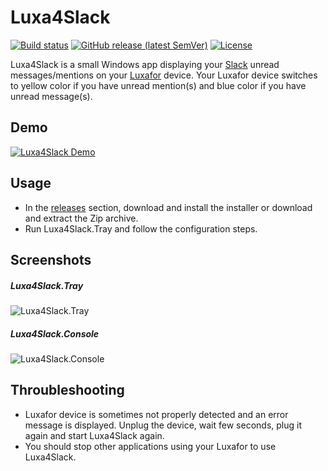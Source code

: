 # Luxa4Slack
[![Build status](https://github.com/gpailler/Luxa4Slack/actions/workflows/main.yml/badge.svg)](https://github.com/gpailler/Luxa4Slack/actions/workflows/main.yml)
[![GitHub release (latest SemVer)](https://img.shields.io/github/v/release/gpailler/Luxa4Slack)](https://github.com/gpailler/Luxa4Slack/releases)
[![License](https://img.shields.io/github/license/gpailler/Luxa4Slack)](https://github.com/gpailler/Luxa4Slack/blob/master/LICENSE)

Luxa4Slack is a small Windows app displaying your [Slack](https://slack.com/) unread messages/mentions on your [Luxafor](http://luxafor.com/) device.
Your Luxafor device switches to yellow color if you have unread mention(s) and blue color if you have unread message(s).

## Demo
[![Luxa4Slack Demo](https://cloud.githubusercontent.com/assets/3621529/16415378/780c4f4c-3d6f-11e6-832e-de04e21bcce8.jpg)](https://youtu.be/ea-P7m_O164)

## Usage
- In the [releases](https://github.com/gpailler/Luxa4Slack/releases/latest) section, download and install the installer or download and extract the Zip archive.
- Run Luxa4Slack.Tray and follow the configuration steps.

## Screenshots
##### Luxa4Slack.Tray
![Luxa4Slack.Tray](https://user-images.githubusercontent.com/3621529/76424167-d83f3080-63e2-11ea-8777-eb16c82ab31d.png)
##### Luxa4Slack.Console
![Luxa4Slack.Console](https://cloud.githubusercontent.com/assets/3621529/16187882/6b0c1b44-3705-11e6-92b3-a941c6eba834.png)


## Throubleshooting
- Luxafor device is sometimes not properly detected and an error message is displayed. Unplug the device, wait few seconds, plug it again and start Luxa4Slack again.
- You should stop other applications using your Luxafor to use Luxa4Slack.
